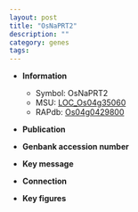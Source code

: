 ```yaml
---
layout: post
title: "OsNaPRT2"
description: ""
category: genes
tags: 
---
```


* **Information**  
    + Symbol: OsNaPRT2  
    + MSU: [LOC_Os04g35060](http://rice.plantbiology.msu.edu/cgi-bin/ORF_infopage.cgi?orf=LOC_Os04g35060)  
    + RAPdb: [Os04g0429800](http://rapdb.dna.affrc.go.jp/viewer/gbrowse_details/irgsp1?name=Os04g0429800)  

* **Publication**  

* **Genbank accession number**  

* **Key message**  

* **Connection**  

* **Key figures**  


